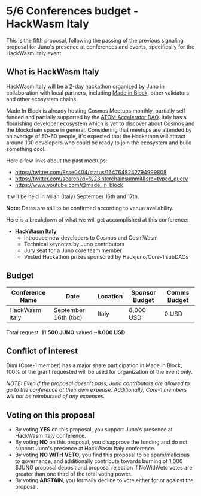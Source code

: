# 5/6 Conferences budget - HackWasm Italy

This is the fifth proposal, following the passing of the previous signaling proposal for Juno's presence at conferences and events, specifically for the HackWasm Italy event.

## What is HackWasm Italy
HackWasm Italy will be a 2-day hackathon organized by Juno in collaboration with local partners, including [Made in Block](https://twitter.com/madeinblock_), other validators and other ecosystem chains. 

Made In Block is already hosting Cosmos Meetups monthly, partially self funded and partially supported by the [ATOM Accelerator DAO](https://twitter.com/ATOMAccelerator/status/1648703193742974976). Italy has a flourishing developer ecosystem which is yet to discover about Cosmos and the blockchain space in general. Considering that meetups are attended by an average of 50-60 people, it's expected that the Hackathon will attract around 100 developers who could be ready to join the ecosystem and build something cool.

Here a few links about the past meetups: 
- https://twitter.com/Esse0404/status/1647648242794999808
- https://twitter.com/search?q=%23interchainsummit&src=typed_query
- https://www.youtube.com/@made_in_block

It will be held in Milan (Italy) September 16th and 17th. 

**Note:** Dates are still to be confirmed according to venue availability.

Here is a breakdown of what we will get accomplished at this conference:

- **HackWasm Italy**
    - Introduce new developers to Cosmos and CosmWasm
    - Technical keynotes by Juno contributors
    - Jury seat for a Juno core team member
    - Vested Hackathon prizes sponsored by Hackjuno/Core-1 subDAOs

## Budget

| Conference Name | Date | Location | Sponsor Budget | Comms Budget |
| -------- | -------- | -------- | -------- | -------- |
| HackWasm Italy | September 16th (tbc) | Italy | 8,000 USD | 0 USD |

Total request: **11.500 JUNO** valued **~8.000 USD**

## Conflict of interest
Dimi (Core-1 member) has a major share participation in Made in Block, 100% of the grant requested will be used for organization of the event only.

*NOTE: Even if the proposal doesn't pass, Juno contributors are allowed to go to the conference at their own expense. Additionally, Core-1 members will not be reimbursed of any expenses.*

## Voting on this proposal
* By voting **YES** on this proposal, you support Juno's presence at HackWasm Italy conference.
* By voting **NO** on this proposal, you disapprove the funding and do not support Juno's presence at HackWasm Italy conference.
* By voting **NO WITH VETO**, you find this proposal to be spam/malicious to governance, and additionally contribute towards burning of 1,000 $JUNO proposal deposit and proposal rejection if NoWithVeto votes are greater than one third of the total voting power.
* By voting **ABSTAIN**, you formally decline to vote either for or against the proposal.